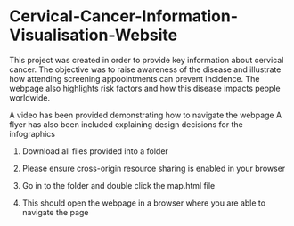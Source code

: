 # Cervical-Cancer-Information-Visualisation-Website
This project was created in order to provide key information about cervical cancer. The objective was to raise awareness of the disease and illustrate how attending screening appoointments can prevent incidence. The webpage also highlights risk factors and how this disease impacts people worldwide.

A video has been provided demonstrating how to navigate the webpage
A flyer has also been included explaining design decisions for the infographics

1) Download all files provided  into a folder 

2) Please ensure cross-origin resource sharing is enabled in your browser

3) Go in to the folder and double click the map.html file

4) This should open the webpage in a browser where you are able to navigate the page
